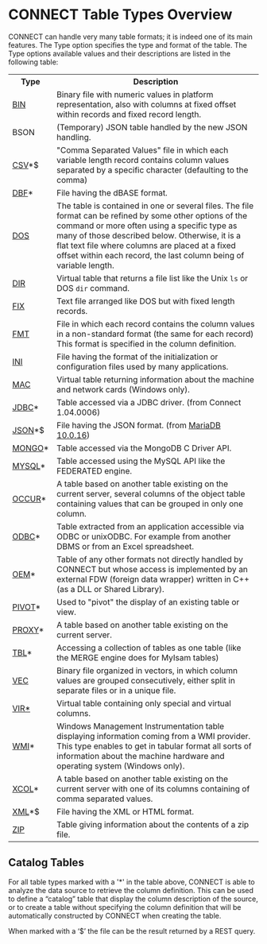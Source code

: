 # CONNECT Table Types Overview

CONNECT can handle very many table formats; it is indeed one of its main
features. The Type option specifies the type and format of the table. The Type
options available values and their descriptions are listed in the following
table:

<table><tbody><tr><th>Type</th><th>Description</th></tr>
<tr><td><a href="/kb/en/connect-bin-table-type/">BIN</a></td><td>Binary file with numeric values in platform representation, also with columns at fixed offset within records and fixed record length.</td></tr>
<tr><td>BSON</td><td>(Temporary) JSON table handled by the new JSON handling.</td></tr>
<tr><td><a href="/kb/en/connect-csv-and-fmt-table-types/">CSV</a>*$</td><td>"Comma Separated Values" file in which each variable length record contains column values separated by a specific character (defaulting to the comma)</td></tr>
<tr><td><a href="/kb/en/connect-dbf-table-type/">DBF</a>*</td><td>File having the dBASE format.</td></tr>
<tr><td><a href="/kb/en/connect-dos-and-fix-table-types/">DOS</a></td><td>The table is contained in one or several files. The file format can be refined by some other options of the command or more often using a specific type as many of those described below. Otherwise, it is a flat text file where columns are placed at a fixed offset within each record, the last column being of variable length.</td></tr>
<tr><td><a href="/kb/en/connect-table-types-special-virtual-tables/#dir-type">DIR</a></td><td>Virtual table that returns a file list like the Unix <code>ls</code> or DOS <code>dir</code> command.</td></tr>
<tr><td><a href="/kb/en/connect-dos-and-fix-table-types/">FIX</a></td><td>Text file arranged like DOS but with fixed length records.</td></tr>
<tr><td><a href="/kb/en/connect-csv-and-fmt-table-types/">FMT</a></td><td>File in which each record contains the column values in a non-standard format (the same for each record) This format is specified in the column definition.</td></tr>
<tr><td><a href="/kb/en/connect-ini-table-type/">INI</a></td><td>File having the format of the initialization or configuration files used by many applications.</td></tr>
<tr><td><a href="/kb/en/connect-table-types-special-virtual-tables/#mac-address-table-type-mac">MAC</a></td><td>Virtual table returning information about the machine and network cards (Windows only).</td></tr>
<tr><td><a href="/kb/en/connect-jdbc-table-type-accessing-tables-from-other-dbms/">JDBC</a>*</td><td>Table accessed via a JDBC driver. (from Connect 1.04.0006)</td></tr>
<tr><td><a href="/kb/en/connect-json-table-type/">JSON</a>*$</td><td>File having the JSON format. (from <a href="/kb/en/mariadb-10016-release-notes/">MariaDB 10.0.16</a>)</td></tr>
<tr><td><a href="/kb/en/connect-mongo-table-type/">MONGO</a>*</td><td>Table accessed via the MongoDB C Driver API.</td></tr>
<tr><td><a href="/kb/en/connect-table-types-mysql-table-type-accessing-mysqlmariadb-tables/">MYSQL</a>*</td><td>Table accessed using the MySQL API like the FEDERATED engine.</td></tr>
<tr><td><a href="/kb/en/connect-table-types-occur-table-type/">OCCUR</a>*</td><td>A table based on another table existing on the current server, several columns of the object table containing values that can be grouped in only one column.</td></tr>
<tr><td><a href="/kb/en/connect-table-types-odbc-table-type-accessing-tables-from-other-dbms/">ODBC</a>*</td><td>Table extracted from an application accessible via ODBC or unixODBC. For example from another DBMS or from an Excel spreadsheet.</td></tr>
<tr><td><a href="/kb/en/connect-table-types-oem-type-table-type-implemented-in-an-external-lib/">OEM</a>*</td><td>Table of any other formats not directly handled by CONNECT but whose access is implemented by an external FDW (foreign data wrapper) written in C++ (as a DLL or Shared Library).</td></tr>
<tr><td><a href="/kb/en/connect-table-types-pivot-table-type/">PIVOT</a>*</td><td>Used to "pivot" the display of an existing table or view.</td></tr>
<tr><td><a href="/kb/en/connect-table-types-proxy-table-type/">PROXY</a>*</td><td>A table based on another table existing on the current server.</td></tr>
<tr><td><a href="/kb/en/connect-table-types-tbl-table-type-table-list/">TBL</a>*</td><td>Accessing a collection of tables as one table (like the MERGE engine does for MyIsam tables)</td></tr>
<tr><td><a href="/kb/en/connect-vec-table-type/">VEC</a></td><td>Binary file organized in vectors, in which column values are grouped consecutively, either split in separate files or in a unique file.</td></tr>
<tr><td><a href="/kb/en/connect-table-types-vir/">VIR*</a></td><td>Virtual table containing only special and virtual columns.</td></tr>
<tr><td><a href="/kb/en/connect-table-types-special-virtual-tables/#windows-management-instrumentation-table-type-wmi">WMI</a>*</td><td>Windows Management Instrumentation table displaying information coming from a WMI provider. This type enables to get in tabular format all sorts of information about the machine hardware and operating system (Windows only).</td></tr>
<tr><td><a href="/kb/en/connect-table-types-xcol-table-type/">XCOL</a>*</td><td>A table based on another table existing on the current server with one of its columns containing of comma separated values.</td></tr>
<tr><td><a href="/kb/en/connect-xml-table-type/">XML</a>*$</td><td>File having the XML or HTML format.</td></tr>
<tr><td><a href="/kb/en/connect-zipped-file-tables/">ZIP</a></td><td>Table giving information about the contents of a zip file.</td></tr>
</tbody></table>

## Catalog Tables

For all table types marked with a '*' in the table above, CONNECT is able to
analyze the data source to retrieve the column definition. This can be used to
define a “catalog” table that display the column description of the source, or
to create a table without specifying the column definition that will be
automatically constructed by CONNECT when creating the table.

When marked with a ‘$’ the file can be the result returned by a REST query.